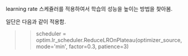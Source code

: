 learning rate 스케쥴러를 적용하여서 학습의 성능을 높이는 방법을 찾아봄.

일단은 다음과 같이 적용함.
>>scheduler = optim.lr_scheduler.ReduceLROnPlateau(optimizer_source, mode='min', factor=0.3, patience=3)

